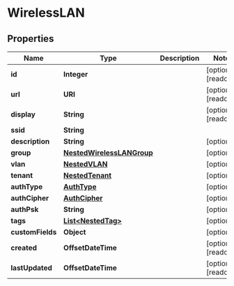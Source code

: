

# WirelessLAN


## Properties

| Name | Type | Description | Notes |
|------------ | ------------- | ------------- | -------------|
|**id** | **Integer** |  |  [optional] [readonly] |
|**url** | **URI** |  |  [optional] [readonly] |
|**display** | **String** |  |  [optional] [readonly] |
|**ssid** | **String** |  |  |
|**description** | **String** |  |  [optional] |
|**group** | [**NestedWirelessLANGroup**](NestedWirelessLANGroup.md) |  |  [optional] |
|**vlan** | [**NestedVLAN**](NestedVLAN.md) |  |  [optional] |
|**tenant** | [**NestedTenant**](NestedTenant.md) |  |  [optional] |
|**authType** | [**AuthType**](AuthType.md) |  |  [optional] |
|**authCipher** | [**AuthCipher**](AuthCipher.md) |  |  [optional] |
|**authPsk** | **String** |  |  [optional] |
|**tags** | [**List&lt;NestedTag&gt;**](NestedTag.md) |  |  [optional] |
|**customFields** | **Object** |  |  [optional] |
|**created** | **OffsetDateTime** |  |  [optional] [readonly] |
|**lastUpdated** | **OffsetDateTime** |  |  [optional] [readonly] |



